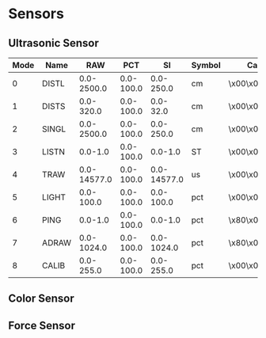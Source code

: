
# Sensors

## Ultrasonic Sensor
|Mode|Name |RAW        |PCT      |SI         |Symbol|Capabilities?       |Datasets|Type|Figures|Decimals|
|----|-----|-----------|---------|-----------|------|--------------------|--------|----|-------|--------|
|0   |DISTL|0.0-2500.0 |0.0-100.0|0.0-250.0  |cm    |\x00\x00\x00\x04\x84|1       |1   |5      |1       |
|1   |DISTS|0.0-320.0  |0.0-100.0|0.0-32.0   |cm    |\x00\x00\x00\x04\x84|1       |1   |4      |1       |
|2   |SINGL|0.0-2500.0 |0.0-100.0|0.0-250.0  |cm    |\x00\x00\x00\x04\x84|1       |1   |5      |1       |
|3   |LISTN|0.0-1.0    |0.0-100.0|0.0-1.0    |ST    |\x00\x00\x00\x04\x84|1       |0   |1      |0       |
|4   |TRAW |0.0-14577.0|0.0-100.0|0.0-14577.0|us    |\x00\x00\x00\x04\x84|1       |2   |5      |0       |
|5   |LIGHT|0.0-100.0  |0.0-100.0|0.0-100.0  |pct   |\x00\x00\x04\x84    |4       |0   |3      |0       |
|6   |PING |0.0-1.0    |0.0-100.0|0.0-1.0    |pct   |\x80\x00\x00\x04\x84|1       |0   |1      |0       |
|7   |ADRAW|0.0-1024.0 |0.0-100.0|0.0-1024.0 |pct   |\x80\x00\x00\x04\x84|1       |1   |4      |0       |
|8   |CALIB|0.0-255.0  |0.0-100.0|0.0-255.0  |pct   |\x00\x00\x04\x84    |7       |0   |3      |0       |


## Color Sensor

## Force Sensor
